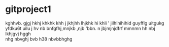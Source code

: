 # gitproject1
kghhvb. gjgj hkhj khkhk khh j
jkhjhh 
lhjkhk 
hi khli 
'
 jilhihihihid guyfflg uitgukg yfdku6t uilu j hv nb bnfgfhj,mnjkb ,njb 
 'bbn. n jbjmjnjdfrf mmnmn hh nbj
lkhjgvj hggh  
nhg  nbvghj bvb h38
 nbvbbhghg
